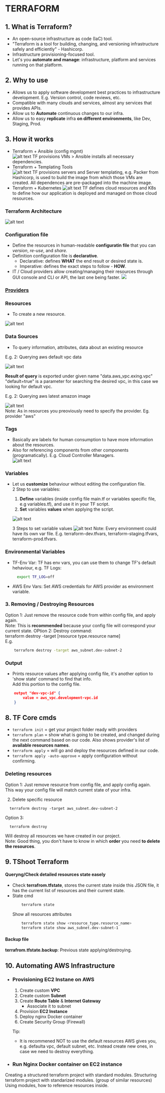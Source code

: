 # TERRAFORM  

## 1. What is Terraform?  
* An open-source infrastructure as code (IaC) tool.
* "Terraform is a tool for building, changing, and versioning infrastructure safely and efficiently" - Hashicorp.
* Infrastructure provisioning-focused tool.  
* Let's you **automate and manage**: infrastructure, platform and services running on that platform.  

## 2. Why to use  
* Allows us to apply software development best practices to infrastructure development. E.g. Version control, code reviews, etc.
* Compatible with many clouds and services, almost any services that provides APIs.
* Allow us to **Automate** continuous changes to our infra.
* Allow us to easy **replicate** infra **on different environments**, like Dev, Staging, Prod.

## 3. How it works  
* Terraform + Ansible (config mgmt)  
  ![alt text](/IaC/Terraform/_terra-images/image-2.png)
  TF provisions VMs > Ansible installs all necessary dependencies.
* Terraform + Templating Tools  
  ![alt text](/IaC/Terraform/_terra-images/image-1.png) 
  TF provisions servers and Server templating, e.g. Packer from Hashicorp, is used to build the image from which those VMs are created. All dependences are pre-packaged into the machine image.
* Terraform + Kubernetes 
    ![alt text](/IaC/Terraform/_terra-images/image.png)
  TF defines cloud resources and K8s to define how our application is deployed and managed on those cloud resources.

### Terraform Architecture
![alt text](/IaC/Terraform/_terra-images/TF_Arch.png)  

### Configuration file
* Define the resources in human-readable **configuratin file** that you can *version*, *re-use*, and *share.*
* Definition configuration file is **declarative**.  
  - Declarative: defines **WHAT** the end result or desired state is.  
  - Imperative: defines the exact steps to follow - **HOW**.
 * IT / Cloud providers allow creating/managing their resources through GUI console and CLI or API, the last one being faster. 
![](./_terra-images/How_TF_works.png) 
  
### [Providers](/IaC/Terraform/TF_providers.md)

### Resources
* To create a new resource.  
  
![alt text](/IaC/Terraform/_terra-images/TF_resource.png)

### Data Sources
* To query information, attributes, data about an existing resource  
  
E.g. 2: Querying aws default vpc data

![alt text](/IaC/Terraform/_terra-images/TF_using_Data.png)

**Result of query** is exported under given name "data.aws_vpc.exing.vpc"  
"default=true" is a parameter for searching the desired vpc, in this case we looking for default vpc.


E.g. 2: Querying aws latest amazon image  

![alt text](/IaC/Terraform/_terra-images/TF_datasource.png)  
Note: As in resources you preoviously need to specify the provider. Eg. provider "aws"

### Tags
* Basically are labels for human consumption to have more information about the resources.
*  Also for referencing components from other components (programatically). E.g. Cloud Controller Managers.  
    ![alt text](/IaC/Terraform/_terra-images/TF_tag_for_cloud_ctrl_mgr.png)  

### Variables
* Let us **customize** behaviour without editing the configuration file.  
2 Step to use variables:  
    1. **Define** variables (inside config file main.tf or variables specific file, e.g variables.tf), and use it in your TF script.
    2. **Set** variables **values** when applying the script. 

    ![alt text](/IaC/Terraform/_terra-images/TF_variables.png)

    3 Steps to set variable values
    ![alt text](/IaC/Terraform/_terra-images/TF_var_values.png)
    Note: Every environment could have its own var file. E.g. terraform-dev.tfvars, terraform-staging.tfvars, terraform-prod.tfvars. 

### Environmental Variables
* TF-Env Var: TF has env vars, you can use them to change TF's default hehaviour, e.g. TF Logs:
  ```Bash
    export TF_LOG=off
  ```
* AWS Env Vars: Set AWS credentials for AWS provider as environment variable.
  
### 3. Removing / Destroying Resources
Option 1: Just remove the resource code from within config file, and apply again.  
Note: This is **recommended** because your config file will correspond  your current state.
OPtion 2:  Destroy command:  
terraform destroy -target [resource type.resource name]  
E.g.
```bash
    terraform destroy -target aws_subnet.dev-subnet-2
```
### Output
- Prints resource values after applying config file, it's another option to 'show state' command to find that info.  
Add this portion to the config file.
```json
    output "dev-vpc-id" {
        value = aws_vpc.development-vpc.id
    }
```

## 8. TF Core cmds  
- `terraform init` = get your project folder ready with providers
- `terraform plan` = show what is going to be created, and changed during the next command based on our code.
Also shows provider's list of **available resources names**.  
- `terraform apply` = will go and deploy the resources defined in our code.
- `terraform apply -auto-approve` = apply configuration without confirming.


### Deleting resources
Option 1:
Just remove resource from config file, and apply config again. This way your config file will match current state of your infra.

2. Delete specific resource
```
  terraform destroy -target aws_subnet.dev-subnet-2
```

Option 3:
```
  terraform destroy
```
Will destroy all  resources we have created in our project.  
Note: Good thing, you don't have to know in which **order** you need **to delete the resources**.




## 9. TShoot Terraform  
#### Queryng/Check detailed resources state easely  
- Check **terrafrom.tfstate**, stores the current state inside this JSON file, it has the current list of resources and their current state.  
- State cmd
    ```bash
        terraform state
    ```
    Show all resources attributes
    ```bash    
        terraform state show <resource_type.resource_name>
        terraform state show aws_subnet.dev-subnet-1
    ```

#### Backup file 
**terrafrom.tfstate.backup**: Previous state applying/destroying.

## 10. Automating AWS Infrastructure  
* ### Provisioning EC2 Instane on AWS  
    1. Create custom **VPC**
    2. Create custom **Subnet**
    3. Create **Route Table** & **Internet Gateway**  
         - Associate it to subnet
    4. Provision **EC2 Instance**
    5. Deploy nginx Docker container
    6. Create Security Group (Firewall)

    Tip:
    * It is recommened NOT to use the default resources AWS gives you, e.g. defaulta vpc, default subnet, etc. Instead create new ones, in case we need to destroy everything.  
* ### Run Nginx Docker container on EC2 instance


Creating a structured terraform project with standard modules.
Structuring terraform project with standarized modules. (group of similar resources)
Using modules, how to reference resources inside.


